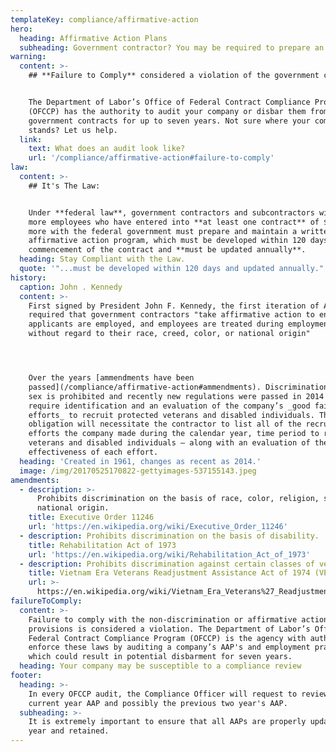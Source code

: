 ```yaml
---
templateKey: compliance/affirmative-action
hero:
  heading: Affirmative Action Plans
  subheading: Government contractor? You may be required to prepare an AAP.
warning:
  content: >-
    ## **Failure to Comply** considered a violation of the government contract!


    The Department of Labor’s Office of Federal Contract Compliance Program
    (OFCCP) has the authority to audit your company or disbar them from
    government contracts for up to seven years. Not sure where your company
    stands? Let us help.
  link:
    text: What does an audit look like?
    url: '/compliance/affirmative-action#failure-to-comply'
law:
  content: >-
    ## It's The Law:


    Under **federal law**, government contractors and subcontractors with 50 or
    more employees who have entered into **at least one contract** of $50,000 or
    more with the federal government must prepare and maintain a written
    affirmative action program, which must be developed within 120 days from the
    commencement of the contract and **must be updated annually**.
  heading: Stay Compliant with the Law.
  quote: '"...must be developed within 120 days and updated annually."'
history:
  caption: John . Kennedy
  content: >-
    First signed by President John F. Kennedy, the first iteration of AAP
    required that government contractors "take affirmative action to ensure that
    applicants are employed, and employees are treated during employment,
    without regard to their race, creed, color, or national origin"




    Over the years [ammendments have been
    passed](/compliance/affirmative-action#ammendments). Discrimination based on
    sex is prohibited and recently new regulations were passed in 2014 that
    require identification and an evaluation of the company’s _good faith
    efforts_ to recruit protected veterans and disabled individuals. This
    obligation will necessitate the contractor to list all of the recruiting
    efforts the company made during the calendar year, time period to recruit
    veterans and disabled individuals — along with an evaluation of the
    effectiveness of each effort.
  heading: 'Created in 1961, changes as recent as 2014.'
  image: /img/20170525170822-gettyimages-537155143.jpeg
amendments:
  - description: >-
      Prohibits discrimination on the basis of race, color, religion, sex, or
      national origin.
    title: Executive Order 11246
    url: 'https://en.wikipedia.org/wiki/Executive_Order_11246'
  - description: Prohibits discrimination on the basis of disability.
    title: Rehabilitation Act of 1973
    url: 'https://en.wikipedia.org/wiki/Rehabilitation_Act_of_1973'
  - description: Prohibits discrimination against certain classes of veterans.
    title: Vietnam Era Veterans Readjustment Assistance Act of 1974 (VEVRAA)
    url: >-
      https://en.wikipedia.org/wiki/Vietnam_Era_Veterans%27_Readjustment_Assistance_Act
failureToComply:
  content: >-
    Failure to comply with the non-discrimination or affirmative action
    provisions is considered a violation. The Department of Labor’s Office of
    Federal Contract Compliance Program (OFCCP) is the agency with authority to
    enforce these laws by auditing a company’s AAP's and employment practices
    which could result in potential disbarment for seven years.
  heading: Your company may be susceptible to a compliance review
footer:
  heading: >-
    In every OFCCP audit, the Compliance Officer will request to review the
    current year AAP and possibly the previous two year's AAP.
  subheading: >-
    It is extremely important to ensure that all AAPs are properly updated each
    year and retained.
---
```


